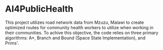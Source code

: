 # AI4PublicHealth
This project utilizes road network data from Mzuzu, Malawi to create optimized routes for community health workers to utilize when working in their communities. 
To achive this objective, the code relies on three primary algorithms: A*, Branch and Bound (Space State Implementation), and Prims'.

## 
